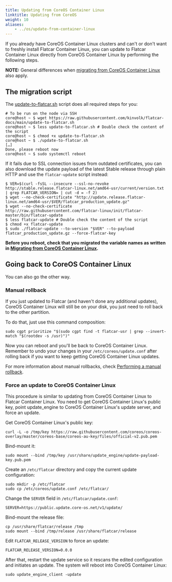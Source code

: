 ```yaml
---
title: Updating from CoreOS Container Linux
linktitle: Updating from CoreOS
weight: 10
aliases:
    - ../os/update-from-container-linux
---
```


If you already have CoreOS Container Linux clusters and can't or don't want to freshly install Flatcar Container Linux, you can update to Flatcar Container Linux directly from CoreOS Container Linux by performing the following steps.

**NOTE:** General differences when [migrating from CoreOS Container Linux][migrate-from-container-linux] also apply.


## The migration script

The [update-to-flatcar.sh](https://raw.githubusercontent.com/kinvolk/flatcar-docs/main/update-to-flatcar.sh) script does all required steps for you:

```shell
# To be run on the node via SSH
core@host ~ $ wget https://raw.githubusercontent.com/kinvolk/flatcar-docs/main/update-to-flatcar.sh
core@host ~ $ less update-to-flatcar.sh # Double check the content of the script
core@host ~ $ chmod +x update-to-flatcar.sh
core@host ~ $ ./update-to-flatcar.sh
[…]
Done, please reboot now
core@host ~ $ sudo systemctl reboot
```

If it fails due to SSL connection issues from outdated certificates, you can also download the update payload of the latest Stable release through plain HTTP and use the `flatcar-update` script instead:

```shell
$ VER=$(curl -fsSL --insecure --ssl-no-revoke http://stable.release.flatcar-linux.net/amd64-usr/current/version.txt | grep FLATCAR_VERSION= | cut -d = -f 2)
$ wget --no-check-certificate "http://update.release.flatcar-linux.net/amd64-usr/$VER/flatcar_production_update.gz"
$ wget --no-check-certificate http://raw.githubusercontent.com/flatcar-linux/init/flatcar-master/bin/flatcar-update
$ less flatcar-update # Double check the content of the script
$ chmod +x flatcar-update
$ sudo ./flatcar-update --to-version "$VER" --to-payload flatcar_production_update.gz --force-flatcar-key
```

**Before you reboot, check that you migrated the variable names as written in [Migrating from CoreOS Container Linux](migrate-from-container-linux).**

## Going back to CoreOS Container Linux

You can also go the other way.

### Manual rollback

If you just updated to Flatcar (and haven't done any additional updates), CoreOS Container Linux will still be on your disk, you just need to roll back to the other partition.

To do that, just use this command composition:

```shell
sudo cgpt prioritize "$(sudo cgpt find -t flatcar-usr | grep --invert-match "$(rootdev -s /usr)")"
```

Now you can reboot and you'll be back to CoreOS Container Linux.
Remember to undo your changes in your `/etc/coreos/update.conf` after rolling back if you want to keep getting CoreOS Container Linux updates.

For more information about manual rollbacks, check [Performing a manual rollback][manual-rollback].

### Force an update to CoreOS Container Linux

This procedure is similar to updating from CoreOS Container Linux to Flatcar Container Linux.
You need to get CoreOS Container Linux's public key, point update_engine to CoreOS Container Linux's update server, and force an update.

Get CoreOS Container Linux's public key:

```shell
curl -L -o /tmp/key https://raw.githubusercontent.com/coreos/coreos-overlay/master/coreos-base/coreos-au-key/files/official-v2.pub.pem
```

Bind-mount it:

```shell
sudo mount --bind /tmp/key /usr/share/update_engine/update-payload-key.pub.pem
```

Create an `/etc/flatcar` directory and copy the current update configuration:

```shell
sudo mkdir -p /etc/flatcar
sudo cp /etc/coreos/update.conf /etc/flatcar/
```

Change the `SERVER` field in `/etc/flatcar/update.conf`:

```shell
SERVER=https://public.update.core-os.net/v1/update/
```

Bind-mount the release file:

```shell
cp /usr/share/flatcar/release /tmp
sudo mount --bind /tmp/release /usr/share/flatcar/release
```

Edit `FLATCAR_RELEASE_VERSION` to force an update:

```shell
FLATCAR_RELEASE_VERSION=0.0.0
```

After that, restart the update service so it rescans the edited configuration and initiates an update.
The system will reboot into CoreOS Container Linux:

```shell
sudo update_engine_client -update
```

[migrate-from-container-linux]: _index.md
[manual-rollback]: ../setup/debug/manual-rollbacks/#performing-a-manual-rollback
